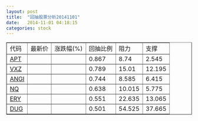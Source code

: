 ```yaml
---
layout: post
title:  "回抽股票分析20141101"
date:   2014-11-01 04:18:15
categories: stock
---
```

<script type="text/javascript">
var stockList = []
stockList.push('gb_apt');
stockList.push('gb_vxz');
stockList.push('gb_angi');
stockList.push('gb_nq');
stockList.push('gb_ery');
stockList.push('gb_dug');
</script>
<table border="1">
 <tr>
 <td>代码</td>
 <td>最新价</td>
 <td>涨跌幅(%)</td>
 <td>回抽比例</td>
 <td>阻力</td>
 <td>支撑</td>
</tr>
  <tr id="apt">
  <td><a href="http://stock.finance.sina.com.cn/usstock/quotes/APT.html" target="_blank">APT</a></td><td></td><td></td><td>0.867</td><td>8.74</td><td>2.545</td></tr>
  <tr id="vxz">
  <td><a href="http://stock.finance.sina.com.cn/usstock/quotes/VXZ.html" target="_blank">VXZ</a></td><td></td><td></td><td>0.789</td><td>15.01</td><td>12.195</td></tr>
  <tr id="angi">
  <td><a href="http://stock.finance.sina.com.cn/usstock/quotes/ANGI.html" target="_blank">ANGI</a></td><td></td><td></td><td>0.744</td><td>8.585</td><td>6.415</td></tr>
  <tr id="nq">
  <td><a href="http://stock.finance.sina.com.cn/usstock/quotes/NQ.html" target="_blank">NQ</a></td><td></td><td></td><td>0.638</td><td>10.015</td><td>5.775</td></tr>
  <tr id="ery">
  <td><a href="http://stock.finance.sina.com.cn/usstock/quotes/ERY.html" target="_blank">ERY</a></td><td></td><td></td><td>0.551</td><td>22.635</td><td>13.065</td></tr>
  <tr id="dug">
  <td><a href="http://stock.finance.sina.com.cn/usstock/quotes/DUG.html" target="_blank">DUG</a></td><td></td><td></td><td>0.501</td><td>54.525</td><td>37.665</td></tr>
</table>
